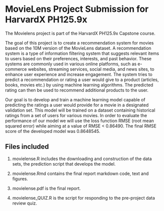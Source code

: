 # MovieLens Project Submission for HarvardX PH125.9x

The Movielens project is part of the HarvardX PH125.9x Capstone course.

The goal of this project is to create a recommendation system for movies based on the 10M version of the MovieLens dataset. A recommendation system is a type of information filtering system that suggests relevant items to users based on their preferences, interests, and past behavior. These systems are commonly used in various online platforms, such as e-commerce websites, streaming services, social media, and news sites, to enhance user experience and increase engagement. The system tries to predict a recommendation or rating a user would give to a product (articles, books, movies etc.) by using machine learning algorithms. The predicted rating can then be used to recommend additional products to the user.

Our goal is to develop and train a machine learning model capable of predicting the ratings a user would provide for a movie in a designated validation set. This model will be trained on a dataset containing historical ratings from a set of users for various movies. In order to evaluate the performance of our model we will use the loss function RMSE (root mean squared error) while aiming at a value of RMSE \< 0.86490. The final RMSE score of the developed model was 0.8648545.

## Files included

1.  movielense.R includes the downloading and construction of the data sets, the prediction script that develops the model.

2.  movielense.Rmd contains the final report markdown code, text and figures.

3.  movielense.pdf is the final report.

4.  movielense_QUIZ.R is the script for responding to the pre-project data review quiz.

